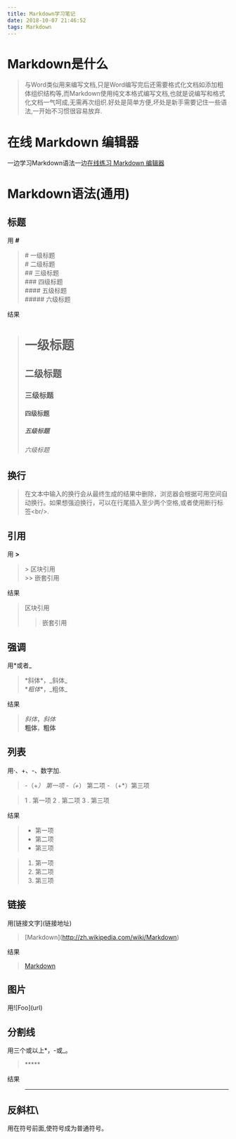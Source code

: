 ```yaml
---
title: Markdown学习笔记
date: 2018-10-07 21:46:52
tags: Markdown
---
```

# **Markdown是什么**
>与Word类似用来编写文档,只是Word编写完后还需要格式化文档如添加粗体组织结构等,而Markdown使用纯文本格式编写文档,也就是说编写和格式化文档一气呵成,无需再次组织.好处是简单方便,坏处是新手需要记住一些语法,一开始不习惯很容易放弃.

# 在线 Markdown **编辑器**
一边学习Markdown语法一边[在线练习 Markdown 编辑器](https://www.zybuluo.com/mdeditor)

# **Markdown语法**(通用)
## **标题**
用 **#**

>\# 一级标题<br>
\# 二级标题<br>
\## 三级标题<br>
\### 四级标题<br>
\#### 五级标题<br>
\##### 六级标题<br>

结果

># 一级标题
>## 二级标题
>### 三级标题
>#### 四级标题
>##### 五级标题
>###### 六级标题

## **换行**
>在文本中输入的换行会从最终生成的结果中删除，浏览器会根据可用空间自动换行。如果想强迫换行，可以在行尾插入至少两个空格,或者使用断行标签\<br/>.

## **引用**

用 **>**

>\> 区块引用  
\>> 嵌套引用

结果
> 区块引用
>> 嵌套引用

## **强调**
用*或者_

>\*斜体*，\_斜体_  
\**粗体**，\_粗体_

结果

>*斜体*，_斜体_  
>**粗体**，__粗体__

## **列表**
用·、+、-、数字加.

>-（+*） 第一项 -（+*） 第二项 - （+*）第三项

>1 . 第一项
2 . 第二项
3 . 第三项

结果

>- 第一项 
>- 第二项 
>- 第三项

>1. 第一项
>2. 第二项
>3. 第三项

## **链接**
用\[链接文字](链接地址)

>\[Markdown](http://zh.wikipedia.com/wiki/Markdown)

结果

>[Markdown](http://zh.wikipedia.com/wiki/Markdown)

## **图片**
用\!\[Foo](url)

## **分割线**
用三个或以上*，-或_。

>\*****

结果

>*****

## **反斜杠\\**
用在符号前面,使符号成为普通符号。

